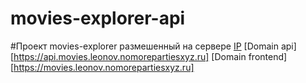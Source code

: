 # movies-explorer-api
#Проект movies-explorer размешенный на сервере [IP](51.250.28.17)
[Domain api][https://api.movies.leonov.nomorepartiesxyz.ru]
[Domain frontend][https://movies.leonov.nomorepartiesxyz.ru]


